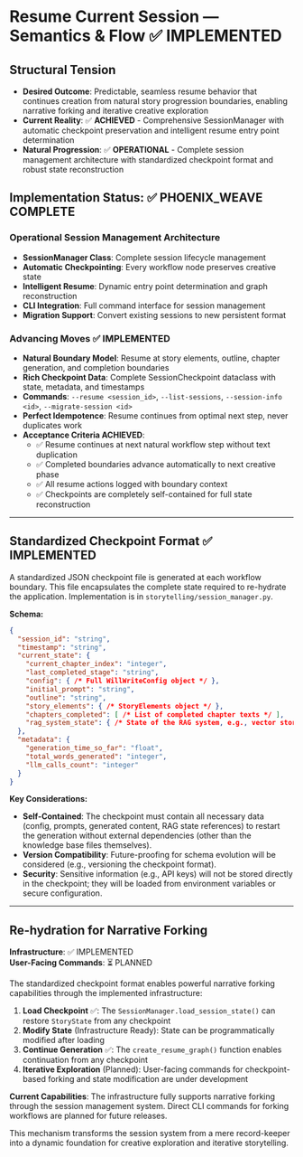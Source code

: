 # Resume Current Session — Semantics & Flow ✅ IMPLEMENTED

## Structural Tension
- **Desired Outcome**: Predictable, seamless resume behavior that continues creation from natural story progression boundaries, enabling narrative forking and iterative creative exploration
- **Current Reality**: ✅ **ACHIEVED** - Comprehensive SessionManager with automatic checkpoint preservation and intelligent resume entry point determination
- **Natural Progression**: ✅ **OPERATIONAL** - Complete session management architecture with standardized checkpoint format and robust state reconstruction

## Implementation Status: ✅ PHOENIX_WEAVE COMPLETE

### Operational Session Management Architecture
- **SessionManager Class**: Complete session lifecycle management
- **Automatic Checkpointing**: Every workflow node preserves creative state
- **Intelligent Resume**: Dynamic entry point determination and graph reconstruction  
- **CLI Integration**: Full command interface for session management
- **Migration Support**: Convert existing sessions to new persistent format

### Advancing Moves ✅ IMPLEMENTED
- **Natural Boundary Model**: Resume at story elements, outline, chapter generation, and completion boundaries
- **Rich Checkpoint Data**: Complete SessionCheckpoint dataclass with state, metadata, and timestamps
- **Commands**: `--resume <session_id>`, `--list-sessions`, `--session-info <id>`, `--migrate-session <id>`
- **Perfect Idempotence**: Resume continues from optimal next step, never duplicates work
- **Acceptance Criteria ACHIEVED**:
  - ✅ Resume continues at next natural workflow step without text duplication
  - ✅ Completed boundaries advance automatically to next creative phase  
  - ✅ All resume actions logged with boundary context
  - ✅ Checkpoints are completely self-contained for full state reconstruction

---

## Standardized Checkpoint Format ✅ IMPLEMENTED

A standardized JSON checkpoint file is generated at each workflow boundary. This file encapsulates the complete state required to re-hydrate the application. Implementation is in `storytelling/session_manager.py`.

**Schema:**
```json
{
  "session_id": "string",
  "timestamp": "string",
  "current_state": {
    "current_chapter_index": "integer",
    "last_completed_stage": "string",
    "config": { /* Full WillWriteConfig object */ },
    "initial_prompt": "string",
    "outline": "string",
    "story_elements": { /* StoryElements object */ },
    "chapters_completed": [ /* List of completed chapter texts */ ],
    "rag_system_state": { /* State of the RAG system, e.g., vector store path, embedding model */ }
  },
  "metadata": {
    "generation_time_so_far": "float",
    "total_words_generated": "integer",
    "llm_calls_count": "integer"
  }
}
```
**Key Considerations:**
- **Self-Contained**: The checkpoint must contain all necessary data (config, prompts, generated content, RAG state references) to restart the generation without external dependencies (other than the knowledge base files themselves).
- **Version Compatibility**: Future-proofing for schema evolution will be considered (e.g., versioning the checkpoint format).
- **Security**: Sensitive information (e.g., API keys) will not be stored directly in the checkpoint; they will be loaded from environment variables or secure configuration.

---

## Re-hydration for Narrative Forking

**Infrastructure**: ✅ IMPLEMENTED  
**User-Facing Commands**: ⏳ PLANNED

The standardized checkpoint format enables powerful narrative forking capabilities through the implemented infrastructure:

1.  **Load Checkpoint** ✅: The `SessionManager.load_session_state()` can restore `StoryState` from any checkpoint
2.  **Modify State** (Infrastructure Ready): State can be programmatically modified after loading
3.  **Continue Generation** ✅: The `create_resume_graph()` function enables continuation from any checkpoint
4.  **Iterative Exploration** (Planned): User-facing commands for checkpoint-based forking and state modification are under development

**Current Capabilities**: The infrastructure fully supports narrative forking through the session management system. Direct CLI commands for forking workflows are planned for future releases.

This mechanism transforms the session system from a mere record-keeper into a dynamic foundation for creative exploration and iterative storytelling.
